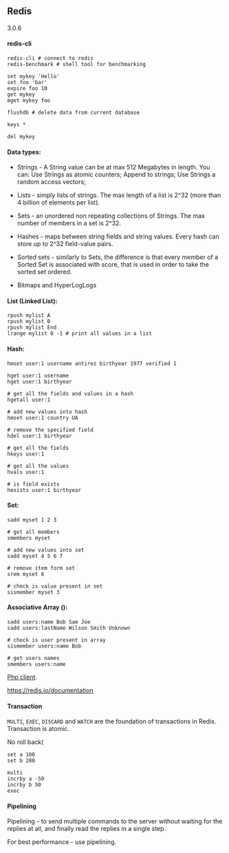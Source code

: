 Redis
-
3.0.6

#### redis-cli

````
redis-cli # connect to redis
redis-benchmark # shell tool for benchmarking
````

````
set mykey 'Hello'
set foo 'bar'
expire foo 10
get mykey
mget mykey foo

flushdb # delete data from current database

keys *

del mykey
````

#### Data types:

* Strings - A String value can be at max 512 Megabytes in length.
You can:
Use Strings as atomic counters;
Append to strings;
Use Strings a random access vectors;

* Lists - simply lists of strings.
The max length of a list is 2^32 (more than 4 billion of elements per list).

* Sets - an unordered non repeating collections of Strings.
The max number of members in a set is 2^32.

* Hashes - maps between string fields and string values.
Every hash can store up to 2^32 field-value pairs.

* Sorted sets - similarly to Sets,
the difference is that every member of a Sorted Set is associated with score,
that is used in order to take the sorted set ordered.

* Bitmaps and HyperLogLogs

#### List (Linked List):

````
rpush mylist A
rpush mylist B
rpush mylist End
lrange mylist 0 -1 # print all values in a list
````

#### Hash:

````
hmset user:1 username antirez birthyear 1977 verified 1

hget user:1 username
hget user:1 birthyear

# get all the fields and values in a hash
hgetall user:1

# add new values into hash
hmset user:1 country UA

# remove the specified field
hdel user:1 birthyear

# get all the fields
hkeys user:1

# get all the values
hvals user:1

# is field exists
hexists user:1 birthyear
````

#### Set:

````
sadd myset 1 2 3

# get all members
smembers myset

# add new values into set
sadd myset 4 5 6 7

# remove item form set
srem myset 6

# check is value present in set
sismember myset 3
````

#### Associative Array ():

````
sadd users:name Bob Sam Joe
sadd users:lastName Wilson Smith Unknown

# check is user present in array
sismember users:name Bob

# get users names
smembers users:name
````

[Php client](https://github.com/phpredis/phpredis).

https://redis.io/documentation

#### Transaction

`MULTI`, `EXEC`, `DISCARD` and `WATCH` are the foundation of transactions in Redis.
Transaction is atomic.

No roll back(

````
set a 100
set b 200

multi
incrby a -50
incrby b 50
exec
````

#### Pipelining

Pipelining - to send multiple commands to the server without waiting for the replies at all,
and finally read the replies in a single step.

For best performance - use pipelining.
